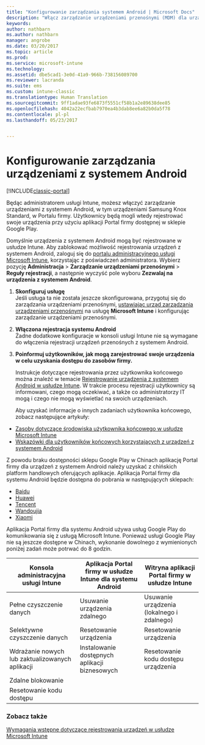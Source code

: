 ```yaml
---
title: "Konfigurowanie zarządzania systemem Android | Microsoft Docs"
description: "Włącz zarządzanie urządzeniami przenośnymi (MDM) dla urządzeń z systemem Android i KNOX Standard w usłudze Microsoft Intune."
keywords: 
author: nathbarn
ms.author: nathbarn
manager: angrobe
ms.date: 03/20/2017
ms.topic: article
ms.prod: 
ms.service: microsoft-intune
ms.technology: 
ms.assetid: dbe5cad1-3e0d-41a9-966b-738156089700
ms.reviewer: lacranda
ms.suite: ems
ms.custom: intune-classic
ms.translationtype: Human Translation
ms.sourcegitcommit: 9ff1adae93fe6873f5551cf58b1a2e89638dee85
ms.openlocfilehash: 4042a22ecfbab7970ea4b3dab8ee6a82b0da5f78
ms.contentlocale: pl-pl
ms.lasthandoff: 05/23/2017


---
```


# <a name="set-up-android-device-management"></a>Konfigurowanie zarządzania urządzeniami z systemem Android

[!INCLUDE[classic-portal](../includes/classic-portal.md)]

Będąc administratorem usługi Intune, możesz włączyć zarządzanie urządzeniami z systemem Android, w tym urządzeniami Samsung Knox Standard, w Portalu firmy. Użytkownicy będą mogli wtedy rejestrować swoje urządzenia przy użyciu aplikacji Portal firmy dostępnej w sklepie Google Play.

Domyślnie urządzenia z systemem Android mogą być rejestrowane w usłudze Intune. Aby zablokować możliwość rejestrowania urządzeń z systemem Android, zaloguj się do [portalu administracyjnego usługi Microsoft Intune](https://manage.microsoft.com), korzystając z poświadczeń administratora. Wybierz pozycję **Administracja** > **Zarządzanie urządzeniami przenośnymi** > **Reguły rejestracji**, a następnie wyczyść pole wyboru **Zezwalaj na urządzenia z systemem Android**.

1.  **Skonfiguruj usługę**<br>
    Jeśli usługa ta nie została jeszcze skonfigurowana, przygotuj się do zarządzania urządzeniami przenośnymi, [ustawiając urząd zarządzania urządzeniami przenośnymi](prerequisites-for-enrollment.md#step-2-set-mdm-authority) na usługę **Microsoft Intune** i konfigurując zarządzanie urządzeniami przenośnymi.

2.  **Włączona rejestracja systemu Android**<br>
    Żadne dodatkowe konfiguracje w konsoli usługi Intune nie są wymagane do włączenia rejestracji urządzeń przenośnych z systemem Android.

3.  **Poinformuj użytkowników, jak mogą zarejestrować swoje urządzenia w celu uzyskania dostępu do zasobów firmy.**

    Instrukcje dotyczące rejestrowania przez użytkownika końcowego można znaleźć w temacie [Rejestrowanie urządzenia z systemem Android w usłudze Intune](https://docs.microsoft.com/intune-user-help/enroll-your-device-in-intune-android). W trakcie procesu rejestracji użytkownicy są informowani, czego mogą oczekiwać, a także co administratorzy IT mogą i czego nie mogą wyświetlać na swoich urządzeniach.

    Aby uzyskać informacje o innych zadaniach użytkownika końcowego, zobacz następujące artykuły:
  - [Zasoby dotyczące środowiska użytkownika końcowego w usłudze Microsoft Intune](how-to-educate-your-end-users-about-microsoft-intune.md)
  - [Wskazówki dla użytkowników końcowych korzystających z urządzeń z systemem Android](https://docs.microsoft.com/intune-user-help/using-your-android-device-with-intune)

Z powodu braku dostępności sklepu Google Play w Chinach aplikację Portal firmy dla urządzeń z systemem Android należy uzyskać z chińskich platform handlowych oferujących aplikacje. Aplikacja Portal firmy dla systemu Android będzie dostępna do pobrania w następujących sklepach:
* [Baidu](https://go.microsoft.com/fwlink/?linkid=836946)
* [Huawei](https://go.microsoft.com/fwlink/?linkid=836948)
* [Tencent](https://go.microsoft.com/fwlink/?linkid=836949)
* [Wandoujia](https://go.microsoft.com/fwlink/?linkid=836950)
* [Xiaomi](https://go.microsoft.com/fwlink/?linkid=836947)

Aplikacja Portal firmy dla systemu Android używa usług Google Play do komunikowania się z usługą Microsoft Intune. Ponieważ usługi Google Play nie są jeszcze dostępne w Chinach, wykonanie dowolnego z wymienionych poniżej zadań może potrwać do 8 godzin. 

|Konsola administracyjna usługi Intune| Aplikacja Portal firmy w usłudze Intune dla systemu Android |Witryna aplikacji Portal firmy w usłudze Intune|   
|---|---|---|
|Pełne czyszczenie danych| Usuwanie urządzenia zdalnego| Usuwanie urządzenia (lokalnego i zdalnego)|
|Selektywne czyszczenie danych| Resetowanie urządzenia| Resetowanie urządzenia|
|Wdrażanie nowych lub zaktualizowanych aplikacji| Instalowanie dostępnych aplikacji biznesowych| Resetowanie kodu dostępu urządzenia|
|Zdalne blokowanie|||
|Resetowanie kodu dostępu|||

### <a name="see-also"></a>Zobacz także
[Wymagania wstępne dotyczące rejestrowania urządzeń w usłudze Microsoft Intune](prerequisites-for-enrollment.md)


